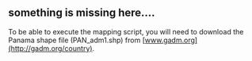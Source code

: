 ## something is missing here....

To be able to execute the mapping script, you will need to download the Panama shape file (PAN_adm1.shp) from [www.gadm.org](http://gadm.org/country).
